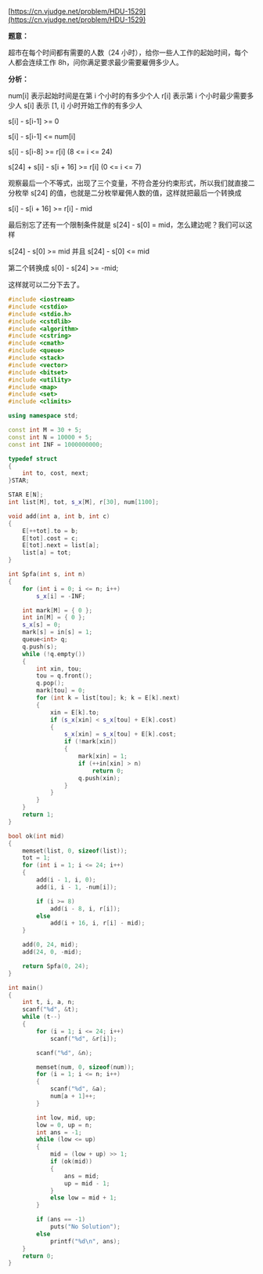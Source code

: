 [https://cn.vjudge.net/problem/HDU-1529](https://cn.vjudge.net/problem/HDU-1529)

**题意：**

超市在每个时间都有需要的人数（24 小时），给你一些人工作的起始时间，每个人都会连续工作 8h，问你满足要求最少需要雇佣多少人。

**分析：**

num[i] 表示起始时间是在第 i 个小时的有多少个人
r[i] 表示第 i 个小时最少需要多少人
s[i] 表示 [1, i] 小时开始工作的有多少人

s[i] - s[i-1] >= 0 

s[i] - s[i-1] <= num[i]

s[i] - s[i-8] >= r[i] (8 <= i <= 24) 

s[24] + s[i] - s[i + 16] >= r[i] (0 <= i <= 7)

观察最后一个不等式，出现了三个变量，不符合差分约束形式，所以我们就直接二分枚举 
s[24] 的值，也就是二分枚举雇佣人数的值，这样就把最后一个转换成 

s[i] - s[i + 16] >= r[i] - mid 

最后别忘了还有一个限制条件就是 s[24] - s[0] = mid，怎么建边呢？我们可以这样

s[24] - s[0] >= mid 并且 s[24] - s[0] <= mid

第二个转换成 s[0] - s[24] >= -mid; 

这样就可以二分下去了。

```c++
#include <iostream>
#include <cstdio>
#include <stdio.h>
#include <cstdlib>
#include <algorithm>
#include <cstring>
#include <cmath>
#include <queue>
#include <stack>
#include <vector>
#include <bitset>
#include <utility>
#include <map>
#include <set>
#include <climits>

using namespace std;

const int M = 30 + 5;
const int N = 10000 + 5;
const int INF = 1000000000;

typedef struct
{
	int to, cost, next;
}STAR;

STAR E[N];
int list[M], tot, s_x[M], r[30], num[1100];

void add(int a, int b, int c)
{
	E[++tot].to = b;
	E[tot].cost = c;
	E[tot].next = list[a];
	list[a] = tot;
}

int Spfa(int s, int n)
{
	for (int i = 0; i <= n; i++)
		s_x[i] = -INF;

	int mark[M] = { 0 };
	int in[M] = { 0 };
	s_x[s] = 0;
	mark[s] = in[s] = 1;
	queue<int> q;
	q.push(s);
	while (!q.empty())
	{
		int xin, tou;
		tou = q.front();
		q.pop();
		mark[tou] = 0;
		for (int k = list[tou]; k; k = E[k].next)
		{
			xin = E[k].to;
			if (s_x[xin] < s_x[tou] + E[k].cost)
			{
				s_x[xin] = s_x[tou] + E[k].cost;
				if (!mark[xin])
				{
					mark[xin] = 1;
					if (++in[xin] > n)
						return 0;
					q.push(xin);
				}
			}
		}
	}
	return 1;
}

bool ok(int mid)
{
	memset(list, 0, sizeof(list));
	tot = 1;
	for (int i = 1; i <= 24; i++)
	{
		add(i - 1, i, 0);
		add(i, i - 1, -num[i]);

		if (i >= 8)
			add(i - 8, i, r[i]);
		else
			add(i + 16, i, r[i] - mid);
	}

	add(0, 24, mid);
	add(24, 0, -mid);

	return Spfa(0, 24);
}

int main()
{
	int t, i, a, n;
	scanf("%d", &t);
	while (t--)
	{
		for (i = 1; i <= 24; i++)
			scanf("%d", &r[i]);

		scanf("%d", &n);

		memset(num, 0, sizeof(num));
		for (i = 1; i <= n; i++)
		{
			scanf("%d", &a);
			num[a + 1]++;
		}

		int low, mid, up;
		low = 0, up = n;
		int ans = -1;
		while (low <= up)
		{
			mid = (low + up) >> 1;
			if (ok(mid))
			{
				ans = mid;
				up = mid - 1;
			}
			else low = mid + 1;
		}

		if (ans == -1)
			puts("No Solution");
		else
			printf("%d\n", ans);
	}
	return 0;
}
```
